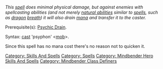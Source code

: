 *This [spell](:Category:_Spells.md "wikilink") does minimal physical
damage, but against enemies with spellcasting abilities (and not merely
[natural abilities](:Category:_Racials.md "wikilink") similar to
[spells](:Category:_Spells.md "wikilink"), such as
[dragon](Dragons.md "wikilink") [breath](Racial_Breath.md "wikilink"))
it will also drain [mana](Mana_Points.md "wikilink") and transfer it to
the caster.*

Prerequisite(s): [Psychic Drain](Psychic_Drain.md "wikilink").

Syntax: [cast](Cast.md "wikilink") 'psyphon'
\<[mob](:Category:_Mobs.md "wikilink")\>.

Since this spell has no mana cost there's no reason not to quicken it.

[Category: Skills And Spells](Category:_Skills_And_Spells "wikilink")
[Category: Spells](Category:_Spells "wikilink") [Category: Mindbender
Hero Skills And
Spells](Category:_Mindbender_Hero_Skills_And_Spells "wikilink")
[Category: Mindbender Class
Definers](Category:_Mindbender_Class_Definers "wikilink")
